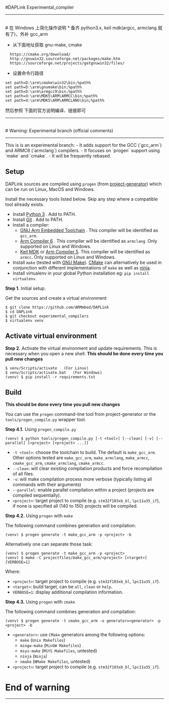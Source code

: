 #DAPLink Experimental_compiler

<hr size='1'>
<br />
# 在 Windows 上简化操作说明
* 备齐 python3.x, keil mdk(argcc, armclang 就有了)，外补 gcc_arm

* 从下面地址获取 gnu-make, cmake

```
  https://cmake.org/download/
  http://gnuwin32.sourceforge.net/packages/make.htm
  https://sourceforge.net/projects/getgnuwin32/files/
``` 
 
* 设置命令行路径
```
set path=D:\arm\cmake\win32\bin;%path%
set path=D:\arm\gnumake\bin;%path%
set path=D:\arm\armgcc9\bin;%path%
set path=d:\arm\MDK5\ARM\ARMCC\bin;%path%
set path=d:\arm\MDK5\ARM\ARMCLANG\bin;%path%
```

 然后参照 下面的官方说明编译、链接即可

<hr size='1'>

<br />
# Warning: Experimental branch (official comments)
<hr size='1'>
This is is an experimental branch:
- It adds support for the GCC (`gcc_arm`) and ARMC6 (`armclang`) compilers.
- It focuses on `progen` support using `make` and `cmake`.
- It will be frequently rebased.

## Setup

DAPLink sources are compiled using `progen` (from [project-generator](https://github.com/project-generator/project_generator)) which can be run on Linux, MacOS and Windows.

Install the necessary tools listed below. Skip any step where a compatible tool already exists.

* Install [Python 3](https://www.python.org/downloads/) . Add to PATH.
* Install [Git](https://git-scm.com/downloads) . Add to PATH.
* Install a compiler:
    * [GNU Arm Embedded Toolchain](https://developer.arm.com/tools-and-software/open-source-software/developer-tools/gnu-toolchain/gnu-rm/downloads) . This compiler will be identified as `gcc_arm`.
    * [Arm Compiler 6](https://developer.arm.com/tools-and-software/embedded/arm-compiler) . This compiler will be identified as `armclang`. Only supported on Linux and Windows.
    * [Keil MDK](https://developer.arm.com/tools-and-software/embedded/keil-mdk) or [Arm Compiler 5](https://developer.arm.com/tools-and-software/embedded/arm-compiler/downloads/legacy-compilers#arm-compiler-5). This compiler will be identified as `armcc`. Only supported on Linux and Windows.
* Install `make` (tested with [GNU Make](https://www.gnu.org/software/make)). [CMake](https://cmake.org) can alternatively be used in conjunction with different implementations of `make` as well as [ninja](https://ninja-build.org).
* Install virtualenv in your global Python installation eg: `pip install virtualenv`.

**Step 1.** Initial setup.

Get the sources and create a virtual environment

```
$ git clone https://github.com/ARMmbed/DAPLink
$ cd DAPLink
$ git checkout experimental_compilers
$ virtualenv venv
```

## Activate virtual environment
**Step 2.** Activate the virtual environment and update requirements. This is necessary when you open a new shell. **This should be done every time you pull new changes**

```
$ venv/Scripts/activate   (For Linux)
$ venv/Scripts/activate.bat   (For Windows)
(venv) $ pip install -r requirements.txt
```

## Build
**This should be done every time you pull new changes**

You can use the `progen` command-line tool from project-generator or the `tools/progen_compile.py` wrapper tool.

**Step 4.1.** Using `progen_compile.py`

```
(venv) $ python tools/progen_compile.py [-t <tool>] [--clean] [-v] [--parallel] [<project> [<project> ...]]
```

* `-t <tool>`: choose the toolchain to build. The default is `make_gcc_arm`. Other options tested are `make_gcc_arm`, `make_armclang`, `make_armcc`, `cmake_gcc_arm`, `cmake_armclang`, `cmake_armcc`.
* `--clean`: will clear existing compilation products and force recompilation of all files.
* `-v`: will make compilation process more verbose (typically listing all commands with their arguments)
* `--parallel`: enable parallel compilation within a project (projects are compiled sequentially).
* `<project>`: target project to compile (e.g. `stm32f103xb_bl`, `lpc11u35_if`), if none is specified all (140 to 150) projects will be compiled.

**Step 4.2.** Using `progen` with `make`

The following command combines generation and compilation:

```
(venv) $ progen generate -t make_gcc_arm -p <project> -b
```

Alternatively one can separate those task:
```
(venv) $ progen generate -t make_gcc_arm -p <project>
(venv) $ make -C projectfiles/make_gcc_arm/<project> [<target>] [VERBOSE=1]
```
Where:
* `<project>`: target project to compile (e.g. `stm32f103xb_bl`, `lpc11u35_if`).
* `<target>`: build target, can be `all`, `clean` or `help`.
* `VERBOSE=1`: display additional compilation information.

**Step 4.3.** Using `progen` with `cmake`

The following command combines generation and compilation:

```
(venv) $ progen generate -t cmake_gcc_arm -o generator=<generator> -p <project> -b
```
* `<generator>`: use `CMake` generators among the following options:
    * `make` (`Unix Makefiles`)
    * `mingw-make` (`MinGW Makefiles`)
    * `msys-make` (`MSYS Makefiles`, untested)
    * `ninja` (`Ninja`)
    * `nmake` (`NMake Makefiles`, untested)
* `<project>`: target project to compile (e.g. `stm32f103xb_bl`, `lpc11u35_if`).

# End of warning
<hr size='1'>
<br />
